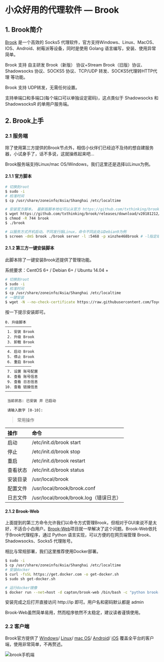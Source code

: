 # 小众好用的代理软件 — Brook

## 1. Brook简介
[Brook](https://github.com/txthinking/brook) 是一个高效的 Socks5 代理软件，官方支持Windows、Linux、MacOS、IOS、Android、树莓派等设备，同时是使用 Golang 语言编写，安装、使用异常简单。

Brook 支持 自主研发 Brook（新版） 协议+Stream Brook（旧版）协议、Shadowsocks 协议、SOCKS5 协议、TCP/UDP 转发、SOCKS5代理转HTTP代理 等功能。

Brook 支持 UDP转发，无需任何设置。

支持单端口和多端口(每个端口可以单独设定密码)，这点类似于 Shadowsocks 和 ShadowsocksR 的单用户服务端。

## 2. Brook上手

### 2.1 服务端
除了使用第三方提供的Brook节点外，相信小伙伴们已经迫不及待的想自建服务器，小试身手了，话不多说，这就操练起来吧...

Brook服务端支持Linux/mac OS/Windows，我们这里还是选择以Linux为例。

#### 2.1.1 官方脚本
```sh
# 切换到root
$ sudo -i
# 校准时间
$ cp /usr/share/zoneinfo/Asia/Shanghai /etc/localtime

# 安装官方脚本。 最新版脚本地址可以从官方 https://github.com/txthinking/brook/releases
$ wget https://github.com/txthinking/brook/releases/download/v20181212/brook
$ chmod -R 744 brook
$ ./brook

# 以服务方式开机启动。不同发行版Linux，命令不同此处以Debian9为例
$ screen -dmS brook ./brook server -l :5468 -p xinzhe468brook # -l指定端口，-p指定密码
```

#### 2.1.2 第三方一键安装脚本
此脚本除了一键安装Brook还提供了管理功能。

系统要求：CentOS 6+ / Debian 6+ / Ubuntu 14.04 +

```sh
# 切换到root
$ sudo -i
# 校准时间
$ cp /usr/share/zoneinfo/Asia/Shanghai /etc/localtime
# 一键安装
$ wget -N --no-check-certificate https://raw.githubusercontent.com/ToyoDAdoubi/doubi/master/brook.sh && chmod +x brook.sh && bash brook.sh
```
按一下提示安装即可。
```
0. 升级脚本
————————————
 1. 安装 Brook
 2. 升级 Brook
 3. 卸载 Brook
————————————
 4. 启动 Brook
 5. 停止 Brook
 6. 重启 Brook
————————————
 7. 设置 账号配置
 8. 查看 账号信息
 9. 查看 日志信息
10. 查看 链接信息
————————————
 
 当前状态: 已安装 并 已启动
 
 请输入数字 [0-10]:
```

> 常用操作

操作|命令
:-|:-
启动|/etc/init.d/brook start
停止|/etc/init.d/brook stop
重启|/etc/init.d/brook restart
查看状态|/etc/init.d/brook status
安装目录|/usr/local/brook
配置文件|/usr/local/brook/brook.conf
日志文件|/usr/local/brook/brook.log（错误日志）

#### 2.1.2 Brook-Web
上面提到的第三方命令允许我们以命令方式管理Brook，但相对于GUI来说不是太好，不适合小白用户。[Brook-Web](https://github.com/Ccapton/brook-web)项目就一举解决了这个问题。Brook-Web依托于Brook代理程序，通过 Python 语言实现，可以方便的在网页端管理 Brook、Shadowsocks、Socks5 代理账号。

相比与常规部署，我们这里推荐使用Docker部署。

```sh
$ sudo -i
$ cp /usr/share/zoneinfo/Asia/Shanghai /etc/localtime
# 安装docker
$ curl -fsSL https://get.docker.com -o get-docker.sh
$ sudo sh get-docker.sh

# 运行docker镜像
$ docker run --net=host -d capton/brook-web /bin/bash -c "python brook-web.py 80"
```
安装完成之后打开直接访问 http://ip 即可。用户名和密码默认都是 admin

Brook-Web虽然简单易用，然而程序依然不太稳定，建议读者谨慎使用。

### 2.2 客户端
Brook官方提供了
[Windows](https://github.com/txthinking/brook/releases/download/v20181212/Brook.exe)/
[Linux](https://github.com/txthinking/brook/releases/download/v20181212/brook)/
[mac OS](https://github.com/txthinking/brook/releases/download/v20181212/Brook.dmg)/
[Android](https://github.com/txthinking/brook/releases/download/v20181212/Brook.apk)/
[iOS](https://itunes.apple.com/us/app/brook-brook-shadowsocks-vpn-proxy/id1216002642)
 覆盖全平台的客户端，使用非常简单，不再赘述。

![brook手机端](../../../img/crossgfw/brook.jpg)